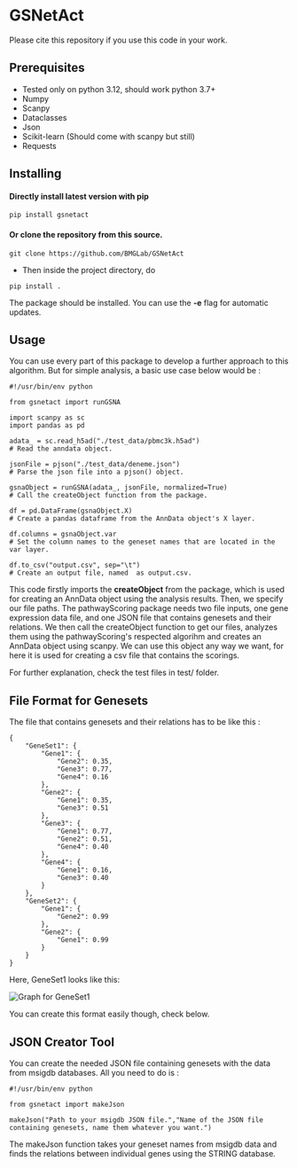 # GSNetAct

Please cite this repository if you use this code in your work.

## Prerequisites

- Tested only on python 3.12, should work python 3.7+
- Numpy
- Scanpy
- Dataclasses
- Json
- Scikit-learn (Should come with scanpy but still)
- Requests

## Installing

#### Directly install latest version with pip

```
pip install gsnetact
```

#### Or clone the repository from this source.
```
git clone https://github.com/BMGLab/GSNetAct
```

- Then inside the project directory, do 
```
pip install .
```
The package should be installed. You can use the **-e** flag for automatic updates.

## Usage

You can use every part of this package to develop a further approach to this algorithm.
But for simple analysis, a basic use case below would be : 

```
#!/usr/bin/env python

from gsnetact import runGSNA

import scanpy as sc
import pandas as pd

adata_ = sc.read_h5ad("./test_data/pbmc3k.h5ad")
# Read the anndata object.

jsonFile = pjson("./test_data/deneme.json")
# Parse the json file into a pjson() object.

gsnaObject = runGSNA(adata_, jsonFile, normalized=True)
# Call the createObject function from the package.

df = pd.DataFrame(gsnaObject.X)
# Create a pandas dataframe from the AnnData object's X layer.

df.columns = gsnaObject.var
# Set the column names to the geneset names that are located in the var layer.

df.to_csv("output.csv", sep="\t")
# Create an output file, named  as output.csv.

```

This code firstly imports the **createObject** from the package, which is used for creating an AnnData object
using the analysis results. Then, we specify our file paths. The pathwayScoring package needs two file inputs,
one gene expression data file, and one JSON file that contains genesets and their relations. We then call the 
createObject function to get our files, analyzes them using the pathwayScoring's respected algorihm and creates an AnnData object using scanpy. We can use this object any way we want, for here it is used for creating a csv file 
that contains the scorings. 

For further explanation, check the test files in test/ folder.

## File Format for Genesets 

The file that contains genesets and their relations has to be like this : 
```
{
	"GeneSet1": {
		"Gene1": {
			"Gene2": 0.35,
			"Gene3": 0.77,
			"Gene4": 0.16
		},
		"Gene2": {
			"Gene1": 0.35,
			"Gene3": 0.51
		},
		"Gene3": {
			"Gene1": 0.77,
			"Gene2": 0.51,
			"Gene4": 0.40
		},
		"Gene4": {
			"Gene1": 0.16,
			"Gene3": 0.40
		}
	},
	"GeneSet2": {
		"Gene1": {
			"Gene2": 0.99
		},
		"Gene2": {
			"Gene1": 0.99
		}
	}
}
```
Here, GeneSet1 looks like this: 

![Graph for GeneSet1](/genesets.png)

You can create this format easily though, check below.

## JSON Creator Tool 

You can create the needed JSON file containing genesets with the data from msigdb databases. All you need to do is : 

```
#!/usr/bin/env python

from gsnetact import makeJson

makeJson("Path to your msigdb JSON file.","Name of the JSON file containing genesets, name them whatever you want.")

```
The makeJson function takes your geneset names from msigdb data and finds the relations between individual genes 
using the STRING database.


